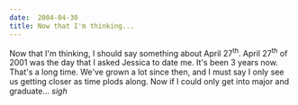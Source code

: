 ```yaml
---
date:  2004-04-30
title: Now that I'm thinking...
---
```

Now that I'm thinking, I should say something about April 27<sup>th</sup>.  April 27<sup>th</sup> of 2001 was the day that I asked Jessica to date me.  It's been 3 years now.  That's a long time.  We've grown a lot since then, and I must say I only see us getting closer as time plods along.  Now if I could only get into major and graduate...
*sigh*
